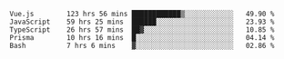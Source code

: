 <!--START_SECTION:waka-->

```text
Vue.js        123 hrs 56 mins ████████████▒░░░░░░░░░░░░   49.90 %
JavaScript    59 hrs 25 mins  ██████░░░░░░░░░░░░░░░░░░░   23.93 %
TypeScript    26 hrs 57 mins  ██▓░░░░░░░░░░░░░░░░░░░░░░   10.85 %
Prisma        10 hrs 16 mins  █░░░░░░░░░░░░░░░░░░░░░░░░   04.14 %
Bash          7 hrs 6 mins    ▓░░░░░░░░░░░░░░░░░░░░░░░░   02.86 %
```

<!--END_SECTION:waka-->
